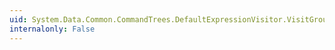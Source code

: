 ```yaml
---
uid: System.Data.Common.CommandTrees.DefaultExpressionVisitor.VisitGroupAggregate(System.Data.Common.CommandTrees.DbGroupAggregate)
internalonly: False
---
```

